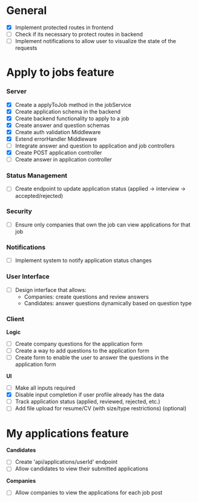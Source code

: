 # General
- [x] Implement protected routes in frontend
- [ ] Check if its necessary to protect routes in backend
- [ ] Implement notifications to allow user to visualize the state of the requests

# Apply to jobs feature
### Server
- [x] Create a applyToJob method in the jobService
- [x] Create application schema in the backend
- [x] Create backend functionality to apply to a job
- [x] Create answer and question schemas
- [x] Create auth validation Middleware
- [x] Extend errorHandler Middleware
- [ ] Integrate answer and question to application and job controllers
 - [x] Create POST application controller
 - [ ] Create answer in application controller

### Status Management
- [ ] Create endpoint to update application status (applied → interview → accepted/rejected)

### Security
- [ ] Ensure only companies that own the job can view applications for that job

### Notifications
- [ ] Implement system to notify application status changes

### User Interface
- [ ] Design interface that allows:
  - Companies: create questions and review answers
  - Candidates: answer questions dynamically based on question type

### Client
**Logic**
- [ ] Create company questions for the application form
- [ ] Create a way to add questions to the application form
- [ ] Create form to enable the user to answer the questions in the application form

**UI**
- [ ] Make all inputs required
- [x] Disable input completion if user profile already has the data
- [ ] Track application status (applied, reviewed, rejected, etc.)
- [ ] Add file upload for resume/CV (with size/type restrictions) (optional)

# My applications feature
**Candidates**
- [ ] Create 'api/applications/userId' endpoint
- [ ] Allow candidates to view their submitted applications

**Companies**
- [ ] Allow companies to view the applications for each job post